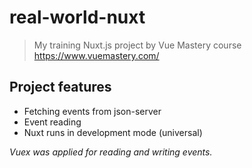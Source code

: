 # real-world-nuxt

> My training Nuxt.js project by Vue Mastery
course https://www.vuemastery.com/

## Project features

- Fetching events from json-server
- Event reading
- Nuxt runs in development mode (universal)

*Vuex was applied for reading and writing events.*

